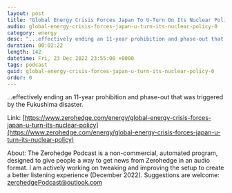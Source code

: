 ```yaml
---
layout: post
title: "Global Energy Crisis Forces Japan To U-Turn On Its Nuclear Policy"
audio: global-energy-crisis-forces-japan-u-turn-its-nuclear-policy-0
category: energy
desc: "...effectively ending an 11-year prohibition and phase-out that was triggered by the Fukushima disaster. "
duration: 00:02:22
length: 142
datetime: Fri, 23 Dec 2022 23:55:00 +0000
tags: podcast
guid: global-energy-crisis-forces-japan-u-turn-its-nuclear-policy-0
order: 0
---
```

...effectively ending an 11-year prohibition and phase-out that was triggered by the Fukushima disaster. 

Link: [https://www.zerohedge.com/energy/global-energy-crisis-forces-japan-u-turn-its-nuclear-policy](https://www.zerohedge.com/energy/global-energy-crisis-forces-japan-u-turn-its-nuclear-policy)

About: The Zerohedge Podcast is a non-commercial, automated program, designed to give people a way to get news from Zerohedge in an audio format.  I am actively working on tweaking and improving the setup to create a better listening experience (December 2022).  Suggestions are welcome: [zerohedgePodcast@outlook.com](mailto:zerohedgePodcast@outlook.com)